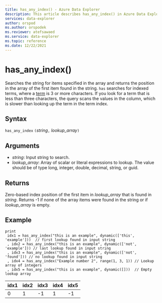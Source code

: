 ```yaml
---
title: has_any_index() - Azure Data Explorer
description: This article describes has_any_index() in Azure Data Explorer.
services: data-explorer
author: orspod
ms.author: orspodek
ms.reviewer: atefsawaed
ms.service: data-explorer
ms.topic: reference
ms.date: 12/22/2021
---
```

# has_any_index()

Searches the string for items specified in the array and returns the position in the array of the first item found in the string. `has` searches for indexed terms, where a [term](datatypes-string-operators.md#what-is-a-term) is 3 or more characters. If you look for a term that is less than three characters, the query scans the values in the column, which is slower than looking up the term in the term index.

## Syntax

`has_any_index` `(`*string*`,` *lookup_array*`)`

## Arguments

* *string*: Input string to search.
* *lookup_array*: Array of scalar or literal expressions to lookup. The value should be of type long, integer, double, decimal, string, or guid.

## Returns

Zero-based index position of the first item in *lookup_array* that is found in *string*.
Returns -1 if none of the array items were found in the string or if *lookup_array* is empty.

## Example

```kusto
print
 idx1 = has_any_index("this is an example", dynamic(['this', 'example']))  // first lookup found in input string
 , idx2 = has_any_index("this is an example", dynamic(['not', 'example'])) // last lookup found in input string
 , idx3 = has_any_index("this is an example", dynamic(['not', 'found'])) // no lookup found in input string
 , idx4 = has_any_index("Example number 2", range(1, 3, 1)) // Lookup array of integers
 , idx5 = has_any_index("this is an example", dynamic([]))  // Empty lookup array
```

|idx1|idx2|idx3|idx4|idx5|
|----|----|----|----|----|
| 0  | 1 | -1 |1 | -1 |
